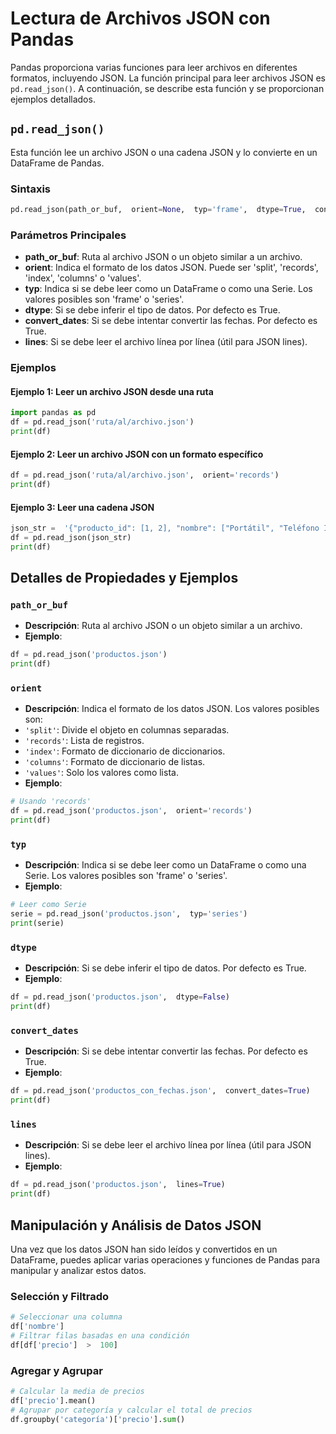 # Lectura de Archivos JSON con Pandas
Pandas proporciona varias funciones para leer archivos en diferentes formatos, incluyendo JSON. La función principal para leer archivos JSON es `pd.read_json()`. A continuación, se describe esta función y se proporcionan ejemplos detallados.
## `pd.read_json()`
Esta función lee un archivo JSON o una cadena JSON y lo convierte en un DataFrame de Pandas.
### Sintaxis
```python
pd.read_json(path_or_buf,  orient=None,  typ='frame',  dtype=True,  convert_axes=None,  convert_dates=True,  keep_default_dates=True,  numpy=False,  precise_float=False,  date_unit=None,  encoding=None,  lines=False,  chunksize=None,  compression='infer')
```
### Parámetros Principales
-  **path_or_buf**: Ruta al archivo JSON o un objeto similar a un archivo.
-  **orient**: Indica el formato de los datos JSON. Puede ser 'split', 'records', 'index', 'columns' o 'values'.
-  **typ**: Indica si se debe leer como un DataFrame o como una Serie. Los valores posibles son 'frame' o 'series'.
-  **dtype**: Si se debe inferir el tipo de datos. Por defecto es True.
-  **convert_dates**: Si se debe intentar convertir las fechas. Por defecto es True.
-  **lines**: Si se debe leer el archivo línea por línea (útil para JSON lines).
### Ejemplos
#### Ejemplo 1: Leer un archivo JSON desde una ruta
```python
import pandas as pd
df = pd.read_json('ruta/al/archivo.json')
print(df)
```
#### Ejemplo 2: Leer un archivo JSON con un formato específico
```python
df = pd.read_json('ruta/al/archivo.json',  orient='records')
print(df)
```
#### Ejemplo 3: Leer una cadena JSON
```python
json_str =  '{"producto_id": [1, 2], "nombre": ["Portátil", "Teléfono Inteligente"]}'
df = pd.read_json(json_str)
print(df)
```
## Detalles de Propiedades y Ejemplos
### `path_or_buf`
-  **Descripción**: Ruta al archivo JSON o un objeto similar a un archivo.
-  **Ejemplo**:
```python
df = pd.read_json('productos.json')
print(df)
```
### `orient`
-  **Descripción**: Indica el formato de los datos JSON. Los valores posibles son:
-  `'split'`: Divide el objeto en columnas separadas.
-  `'records'`: Lista de registros.
-  `'index'`: Formato de diccionario de diccionarios.
-  `'columns'`: Formato de diccionario de listas.
-  `'values'`: Solo los valores como lista.
-  **Ejemplo**:

```python
# Usando 'records'
df = pd.read_json('productos.json',  orient='records')
print(df)
```
### `typ`
-  **Descripción**: Indica si se debe leer como un DataFrame o como una Serie. Los valores posibles son 'frame' o 'series'.
-  **Ejemplo**:
```python
# Leer como Serie
serie = pd.read_json('productos.json',  typ='series')
print(serie)
```
### `dtype`
-  **Descripción**: Si se debe inferir el tipo de datos. Por defecto es True.
-  **Ejemplo**:
```python
df = pd.read_json('productos.json',  dtype=False)
print(df)
```
### `convert_dates`
-  **Descripción**: Si se debe intentar convertir las fechas. Por defecto es True.
-  **Ejemplo**:
```python
df = pd.read_json('productos_con_fechas.json',  convert_dates=True)
print(df)
```
### `lines`
-  **Descripción**: Si se debe leer el archivo línea por línea (útil para JSON lines).
-  **Ejemplo**:
```python
df = pd.read_json('productos.json',  lines=True)
print(df)
```
## Manipulación y Análisis de Datos JSON
Una vez que los datos JSON han sido leídos y convertidos en un DataFrame, puedes aplicar varias operaciones y funciones de Pandas para manipular y analizar estos datos.
### Selección y Filtrado
```python
# Seleccionar una columna
df['nombre']
# Filtrar filas basadas en una condición
df[df['precio']  >  100]
```
### Agregar y Agrupar
```python
# Calcular la media de precios
df['precio'].mean()
# Agrupar por categoría y calcular el total de precios
df.groupby('categoría')['precio'].sum()
```